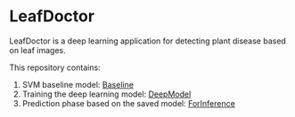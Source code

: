 # LeafDoctor
LeafDoctor is a deep learning application for detecting plant disease based on leaf images. 

This repository contains:
  1. SVM baseline model: [Baseline](SVM_BaseModel.ipynb)
  2. Training the deep learning model: [DeepModel](DeepModel_GPU.ipynb)
  3. Prediction phase based on the saved model: [ForInference](DeepModel4inf_GPU.ipynb)
  
